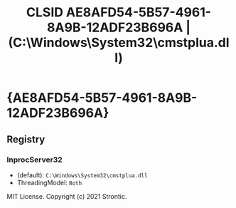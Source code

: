 ﻿---
title: "CLSID AE8AFD54-5B57-4961-8A9B-12ADF23B696A | (C:\\Windows\\System32\\cmstplua.dll)"
excerpt: What is COM-Object CLSID AE8AFD54-5B57-4961-8A9B-12ADF23B696A?
---

# {AE8AFD54-5B57-4961-8A9B-12ADF23B696A}


## Registry


### InprocServer32

* (default): `C:\Windows\System32\cmstplua.dll`
* ThreadingModel: `Both`

MIT License. Copyright (c) 2021 Strontic.


